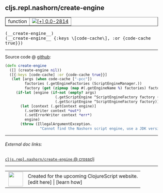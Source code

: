 ## cljs.repl.nashorn/create-engine



 <table border="1">
<tr>
<td>function</td>
<td><a href="https://github.com/cljsinfo/cljs-api-docs/tree/0.0-2814"><img valign="middle" alt="[+] 0.0-2814" title="Added in 0.0-2814" src="https://img.shields.io/badge/+-0.0--2814-lightgrey.svg"></a> </td>
</tr>
</table>


 <samp>
(__create-engine__)<br>
</samp>
 <samp>
(__create-engine__ {:keys \[code-cache\], :or {code-cache true}})<br>
</samp>

---







Source code @ [github](https://github.com/clojure/clojurescript/blob/r3149/src/clj/cljs/repl/nashorn.clj#L67-L81):

```clj
(defn create-engine
  ([] (create-engine nil))
  ([{:keys [code-cache] :or {code-cache true}}]
   (let [args (when code-cache ["-pcc"])
         factories (.getEngineFactories (ScriptEngineManager.))
         factory (get (zipmap (map #(.getEngineName %) factories) factories) "Oracle Nashorn")]
     (if-let [engine (if-not (empty? args)
                       (.getScriptEngine ^ScriptEngineFactory factory (into-array args))
                       (.getScriptEngine ^ScriptEngineFactory factory))]
       (let [context (.getContext engine)]
         (.setWriter context *out*)
         (.setErrorWriter context *err*)
         engine)
       (throw (IllegalArgumentException.
                "Cannot find the Nashorn script engine, use a JDK version 8 or higher."))))))
```

<!--
Repo - tag - source tree - lines:

 <pre>
clojurescript @ r3149
└── src
    └── clj
        └── cljs
            └── repl
                └── <ins>[nashorn.clj:67-81](https://github.com/clojure/clojurescript/blob/r3149/src/clj/cljs/repl/nashorn.clj#L67-L81)</ins>
</pre>

-->

---



###### External doc links:

[`cljs.repl.nashorn/create-engine` @ crossclj](http://crossclj.info/fun/cljs.repl.nashorn/create-engine.html)<br>

---

 <table>
<tr><td>
<img valign="middle" align="right" width="48px" src="http://i.imgur.com/Hi20huC.png">
</td><td>
Created for the upcoming ClojureScript website.<br>
[edit here] | [learn how]
</td></tr></table>

[edit here]:https://github.com/cljsinfo/cljs-api-docs/blob/master/cljsdoc/cljs.repl.nashorn/create-engine.cljsdoc
[learn how]:https://github.com/cljsinfo/cljs-api-docs/wiki/cljsdoc-files

<!--

This information was too distracting to show to readers, but I'll leave it
commented here since it is helpful to:

- pretty-print the data used to generate this document
- and show how to retrieve that data



The API data for this symbol:

```clj
{:ns "cljs.repl.nashorn",
 :name "create-engine",
 :type "function",
 :signature ["[]" "[{:keys [code-cache], :or {code-cache true}}]"],
 :source {:code "(defn create-engine\n  ([] (create-engine nil))\n  ([{:keys [code-cache] :or {code-cache true}}]\n   (let [args (when code-cache [\"-pcc\"])\n         factories (.getEngineFactories (ScriptEngineManager.))\n         factory (get (zipmap (map #(.getEngineName %) factories) factories) \"Oracle Nashorn\")]\n     (if-let [engine (if-not (empty? args)\n                       (.getScriptEngine ^ScriptEngineFactory factory (into-array args))\n                       (.getScriptEngine ^ScriptEngineFactory factory))]\n       (let [context (.getContext engine)]\n         (.setWriter context *out*)\n         (.setErrorWriter context *err*)\n         engine)\n       (throw (IllegalArgumentException.\n                \"Cannot find the Nashorn script engine, use a JDK version 8 or higher.\"))))))",
          :title "Source code",
          :repo "clojurescript",
          :tag "r3149",
          :filename "src/clj/cljs/repl/nashorn.clj",
          :lines [67 81]},
 :full-name "cljs.repl.nashorn/create-engine",
 :full-name-encode "cljs.repl.nashorn/create-engine",
 :history [["+" "0.0-2814"]]}

```

Retrieve the API data for this symbol:

```clj
;; from Clojure REPL
(require '[clojure.edn :as edn])
(-> (slurp "https://raw.githubusercontent.com/cljsinfo/cljs-api-docs/catalog/cljs-api.edn")
    (edn/read-string)
    (get-in [:symbols "cljs.repl.nashorn/create-engine"]))
```

-->
